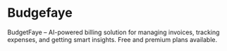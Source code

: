 # Budgefaye
BudgetFaye – AI-powered billing solution for managing invoices, tracking expenses, and getting smart insights. Free and premium plans available.
